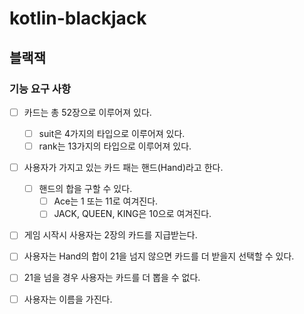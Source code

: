 # kotlin-blackjack

## 블랙잭

### 기능 요구 사항

- [ ] 카드는 총 52장으로 이루어져 있다.
  - [ ] suit은 4가지의 타입으로 이루어져 있다.
  - [ ] rank는 13가지의 타입으로 이루어져 있다.

- [ ] 사용자가 가지고 있는 카드 패는 핸드(Hand)라고 한다.
  - [ ] 핸드의 합을 구할 수 있다.
    - [ ] Ace는 1 또는 11로 여겨진다.
    - [ ] JACK, QUEEN, KING은 10으로 여겨진다.

- [ ] 게임 시작시 사용자는 2장의 카드를 지급받는다.
- [ ] 사용자는 Hand의 합이 21을 넘지 않으면 카드를 더 받을지 선택할 수 있다.
- [ ] 21을 넘을 경우 사용자는 카드를 더 뽑을 수 없다.

- [ ] 사용자는 이름을 가진다.
